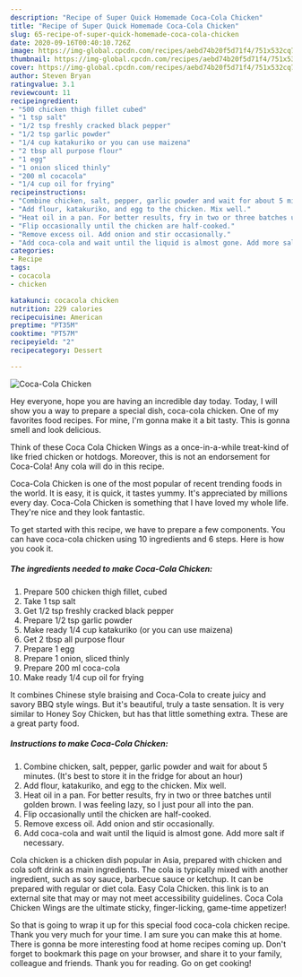 ```yaml
---
description: "Recipe of Super Quick Homemade Coca-Cola Chicken"
title: "Recipe of Super Quick Homemade Coca-Cola Chicken"
slug: 65-recipe-of-super-quick-homemade-coca-cola-chicken
date: 2020-09-16T00:40:10.726Z
image: https://img-global.cpcdn.com/recipes/aebd74b20f5d71f4/751x532cq70/coca-cola-chicken-recipe-main-photo.jpg
thumbnail: https://img-global.cpcdn.com/recipes/aebd74b20f5d71f4/751x532cq70/coca-cola-chicken-recipe-main-photo.jpg
cover: https://img-global.cpcdn.com/recipes/aebd74b20f5d71f4/751x532cq70/coca-cola-chicken-recipe-main-photo.jpg
author: Steven Bryan
ratingvalue: 3.1
reviewcount: 11
recipeingredient:
- "500 chicken thigh fillet cubed"
- "1 tsp salt"
- "1/2 tsp freshly cracked black pepper"
- "1/2 tsp garlic powder"
- "1/4 cup katakuriko or you can use maizena"
- "2 tbsp all purpose flour"
- "1 egg"
- "1 onion sliced thinly"
- "200 ml cocacola"
- "1/4 cup oil for frying"
recipeinstructions:
- "Combine chicken, salt, pepper, garlic powder and wait for about 5 minutes. (It&#39;s best to store it in the fridge for about an hour)"
- "Add flour, katakuriko, and egg to the chicken. Mix well."
- "Heat oil in a pan. For better results, fry in two or three batches until golden brown. I was feeling lazy, so I just pour all into the pan."
- "Flip occasionally until the chicken are half-cooked."
- "Remove excess oil. Add onion and stir occasionally."
- "Add coca-cola and wait until the liquid is almost gone. Add more salt if necessary."
categories:
- Recipe
tags:
- cocacola
- chicken

katakunci: cocacola chicken 
nutrition: 229 calories
recipecuisine: American
preptime: "PT35M"
cooktime: "PT57M"
recipeyield: "2"
recipecategory: Dessert

---
```



![Coca-Cola Chicken](https://img-global.cpcdn.com/recipes/aebd74b20f5d71f4/751x532cq70/coca-cola-chicken-recipe-main-photo.jpg)

Hey everyone, hope you are having an incredible day today. Today, I will show you a way to prepare a special dish, coca-cola chicken. One of my favorites food recipes. For mine, I'm gonna make it a bit tasty. This is gonna smell and look delicious.

Think of these Coca Cola Chicken Wings as a once-in-a-while treat-kind of like fried chicken or hotdogs. Moreover, this is not an endorsement for Coca-Cola! Any cola will do in this recipe.

Coca-Cola Chicken is one of the most popular of recent trending foods in the world. It is easy, it is quick, it tastes yummy. It's appreciated by millions every day. Coca-Cola Chicken is something that I have loved my whole life. They're nice and they look fantastic.


To get started with this recipe, we have to prepare a few components. You can have coca-cola chicken using 10 ingredients and 6 steps. Here is how you cook it.

<!--inarticleads1-->

##### The ingredients needed to make Coca-Cola Chicken:

1. Prepare 500 chicken thigh fillet, cubed
1. Take 1 tsp salt
1. Get 1/2 tsp freshly cracked black pepper
1. Prepare 1/2 tsp garlic powder
1. Make ready 1/4 cup katakuriko (or you can use maizena)
1. Get 2 tbsp all purpose flour
1. Prepare 1 egg
1. Prepare 1 onion, sliced thinly
1. Prepare 200 ml coca-cola
1. Make ready 1/4 cup oil for frying


It combines Chinese style braising and Coca-Cola to create juicy and savory BBQ style wings. But it&#39;s beautiful, truly a taste sensation. It is very similar to Honey Soy Chicken, but has that little something extra. These are a great party food. 

<!--inarticleads2-->

##### Instructions to make Coca-Cola Chicken:

1. Combine chicken, salt, pepper, garlic powder and wait for about 5 minutes. (It&#39;s best to store it in the fridge for about an hour)
1. Add flour, katakuriko, and egg to the chicken. Mix well.
1. Heat oil in a pan. For better results, fry in two or three batches until golden brown. I was feeling lazy, so I just pour all into the pan.
1. Flip occasionally until the chicken are half-cooked.
1. Remove excess oil. Add onion and stir occasionally.
1. Add coca-cola and wait until the liquid is almost gone. Add more salt if necessary.


Cola chicken is a chicken dish popular in Asia, prepared with chicken and cola soft drink as main ingredients. The cola is typically mixed with another ingredient, such as soy sauce, barbecue sauce or ketchup. It can be prepared with regular or diet cola. Easy Cola Chicken. this link is to an external site that may or may not meet accessibility guidelines. Coca Cola Chicken Wings are the ultimate sticky, finger-licking, game-time appetizer! 

So that is going to wrap it up for this special food coca-cola chicken recipe. Thank you very much for your time. I am sure you can make this at home. There is gonna be more interesting food at home recipes coming up. Don't forget to bookmark this page on your browser, and share it to your family, colleague and friends. Thank you for reading. Go on get cooking!
